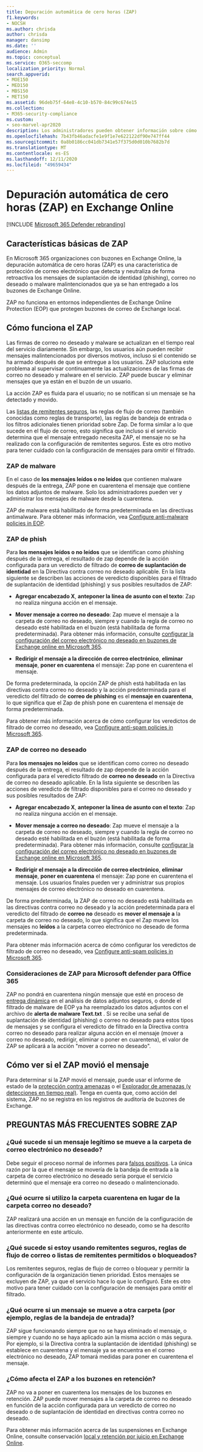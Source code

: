```yaml
---
title: Depuración automática de cero horas (ZAP)
f1.keywords:
- NOCSH
ms.author: chrisda
author: chrisda
manager: dansimp
ms.date: ''
audience: Admin
ms.topic: conceptual
ms.service: O365-seccomp
localization_priority: Normal
search.appverid:
- MOE150
- MED150
- MBS150
- MET150
ms.assetid: 96deb75f-64e8-4c10-b570-84c99c674e15
ms.collection:
- M365-security-compliance
ms.custom:
- seo-marvel-apr2020
description: Los administradores pueden obtener información sobre cómo la depuración automática de cero horas (ZAP) puede mover mensajes entregados de forma retroactiva en un buzón de Exchange Online a la carpeta de correo no deseado o cuarentena que se han encontrado como correo no deseado o suplantación de identidad.
ms.openlocfilehash: 7b43fb46adacfe1e9f1e7e622122df90e747ff44
ms.sourcegitcommit: 0a8b0186cc041db7341e57f375d0d010b7682b7d
ms.translationtype: MT
ms.contentlocale: es-ES
ms.lasthandoff: 12/11/2020
ms.locfileid: "49659434"
---
```

# <a name="zero-hour-auto-purge-zap-in-exchange-online"></a>Depuración automática de cero horas (ZAP) en Exchange Online

[!INCLUDE [Microsoft 365 Defender rebranding](../includes/microsoft-defender-for-office.md)]


## <a name="basic-features-of-zap"></a>Características básicas de ZAP

En Microsoft 365 organizaciones con buzones en Exchange Online, la depuración automática de cero horas (ZAP) es una característica de protección de correo electrónico que detecta y neutraliza de forma retroactiva los mensajes de suplantación de identidad (phishing), correo no deseado o malware malintencionados que ya se han entregado a los buzones de Exchange Online.

ZAP no funciona en entornos independientes de Exchange Online Protection (EOP) que protegen buzones de correo de Exchange local.

## <a name="how-zap-works"></a>Cómo funciona el ZAP

Las firmas de correo no deseado y malware se actualizan en el tiempo real del servicio diariamente. Sin embargo, los usuarios aún pueden recibir mensajes malintencionados por diversos motivos, incluso si el contenido se ha armado después de que se entregue a los usuarios. ZAP soluciona este problema al supervisar continuamente las actualizaciones de las firmas de correo no deseado y malware en el servicio. ZAP puede buscar y eliminar mensajes que ya están en el buzón de un usuario.

La acción ZAP es fluida para el usuario; no se notifican si un mensaje se ha detectado y movido.

Las [listas de remitentes seguros](create-safe-sender-lists-in-office-365.md), las reglas de flujo de correo (también conocidas como reglas de transporte), las reglas de bandeja de entrada o los filtros adicionales tienen prioridad sobre Zap. De forma similar a lo que sucede en el flujo de correo, esto significa que incluso si el servicio determina que el mensaje entregado necesita ZAP, el mensaje no se ha realizado con la configuración de remitentes seguros. Este es otro motivo para tener cuidado con la configuración de mensajes para omitir el filtrado.

### <a name="malware-zap"></a>ZAP de malware

En el caso de **los mensajes leídos o no leídos** que contienen malware después de la entrega, ZAP pone en cuarentena el mensaje que contiene los datos adjuntos de malware. Solo los administradores pueden ver y administrar los mensajes de malware desde la cuarentena.

ZAP de malware está habilitado de forma predeterminada en las directivas antimalware. Para obtener más información, vea [Configure anti-malware policies in EOP](configure-anti-malware-policies.md).

### <a name="phish-zap"></a>ZAP de phish

Para **los mensajes leídos o no leídos** que se identifican como phishing después de la entrega, el resultado de zap depende de la acción configurada para un veredicto de filtrado de **correo de suplantación de identidad** en la Directiva contra correo no deseado aplicable. En la lista siguiente se describen las acciones de veredicto disponibles para el filtrado de suplantación de identidad (phishing) y sus posibles resultados de ZAP:

- **Agregar encabezado X**, **anteponer la línea de asunto con el texto**: Zap no realiza ninguna acción en el mensaje.

- **Mover mensaje a correo no deseado**: Zap mueve el mensaje a la carpeta de correo no deseado, siempre y cuando la regla de correo no deseado esté habilitada en el buzón (está habilitada de forma predeterminada). Para obtener más información, consulte [configurar la configuración del correo electrónico no deseado en buzones de Exchange online en Microsoft 365](configure-junk-email-settings-on-exo-mailboxes.md).

- **Redirigir el mensaje a la dirección de correo electrónico**, **eliminar mensaje**, **poner en cuarentena** el mensaje: Zap pone en cuarentena el mensaje.

De forma predeterminada, la opción ZAP de phish está habilitada en las directivas contra correo no deseado y la acción predeterminada para el veredicto del filtrado de **correo de phishing** es el **mensaje en cuarentena**, lo que significa que el Zap de phish pone en cuarentena el mensaje de forma predeterminada.

Para obtener más información acerca de cómo configurar los veredictos de filtrado de correo no deseado, vea [Configure anti-spam policies in Microsoft 365](configure-your-spam-filter-policies.md).

### <a name="spam-zap"></a>ZAP de correo no deseado

Para **los mensajes no leídos** que se identifican como correo no deseado después de la entrega, el resultado de zap depende de la acción configurada para el veredicto filtrado de **correo no deseado** en la Directiva de correo no deseado aplicable. En la lista siguiente se describen las acciones de veredicto de filtrado disponibles para el correo no deseado y sus posibles resultados de ZAP:

- **Agregar encabezado X**, **anteponer la línea de asunto con el texto**: Zap no realiza ninguna acción en el mensaje.

- **Mover mensaje a correo no deseado**: Zap mueve el mensaje a la carpeta de correo no deseado, siempre y cuando la regla de correo no deseado esté habilitada en el buzón (está habilitada de forma predeterminada). Para obtener más información, consulte [configurar la configuración del correo electrónico no deseado en buzones de Exchange online en Microsoft 365](configure-junk-email-settings-on-exo-mailboxes.md).

- **Redirigir el mensaje a la dirección de correo electrónico**, **eliminar mensaje**, **poner en cuarentena** el mensaje: Zap pone en cuarentena el mensaje. Los usuarios finales pueden ver y administrar sus propios mensajes de correo electrónico no deseado en cuarentena.

De forma predeterminada, la ZAP de correo no deseado está habilitada en las directivas contra correo no deseado y la acción predeterminada para el veredicto del filtrado de **correo no** deseado es **mover el mensaje a** la carpeta de correo no deseado, lo que significa que el Zap mueve los mensajes no **leídos** a la carpeta correo electrónico no deseado de forma predeterminada.

Para obtener más información acerca de cómo configurar los veredictos de filtrado de correo no deseado, vea [Configure anti-spam policies in Microsoft 365](configure-your-spam-filter-policies.md).

### <a name="zap-considerations-for-microsoft-defender-for-office-365"></a>Consideraciones de ZAP para Microsoft defender para Office 365

ZAP no pondrá en cuarentena ningún mensaje que esté en proceso de [entrega dinámica](atp-safe-attachments.md#dynamic-delivery-in-safe-attachments-policies) en el análisis de datos adjuntos seguros, o donde el filtrado de malware de EOP ya ha reemplazado los datos adjuntos con el archivo de **alerta de malware Text.txt** . Si se recibe una señal de suplantación de identidad (phishing) o correo no deseado para estos tipos de mensajes y se configura el veredicto de filtrado en la Directiva contra correo no deseado para realizar alguna acción en el mensaje (mover a correo no deseado, redirigir, eliminar o poner en cuarentena), el valor de ZAP se aplicará a la acción "mover a correo no deseado".

## <a name="how-to-see-if-zap-moved-your-message"></a>Cómo ver si el ZAP movió el mensaje

Para determinar si la ZAP movió el mensaje, puede usar el informe de estado de la [protección contra amenazas](view-email-security-reports.md#threat-protection-status-report) o el [Explorador de amenazas (y detecciones en tiempo real)](threat-explorer.md). Tenga en cuenta que, como acción del sistema, ZAP no se registra en los registros de auditoría de buzones de Exchange.

## <a name="zap-faq"></a>PREGUNTAS MÁS FRECUENTES SOBRE ZAP

### <a name="what-happens-if-a-legitimate-message-is-moved-to-the-junk-email-folder"></a>¿Qué sucede si un mensaje legítimo se mueve a la carpeta de correo electrónico no deseado?

Debe seguir el proceso normal de informes para [falsos positivos](report-junk-email-messages-to-microsoft.md). La única razón por la que el mensaje se movería de la bandeja de entrada a la carpeta de correo electrónico no deseado sería porque el servicio determinó que el mensaje era correo no deseado o malintencionado.

### <a name="what-if-i-use-the-quarantine-folder-instead-of-the-junk-mail-folder"></a>¿Qué ocurre si utilizo la carpeta cuarentena en lugar de la carpeta correo no deseado?

ZAP realizará una acción en un mensaje en función de la configuración de las directivas contra correo electrónico no deseado, como se ha descrito anteriormente en este artículo.

### <a name="what-if-im-using-safe-senders-mail-flow-rules-or-allowedblocked-sender-lists"></a>¿Qué sucede si estoy usando remitentes seguros, reglas de flujo de correo o listas de remitentes permitidos o bloqueados?

Los remitentes seguros, reglas de flujo de correo o bloquear y permitir la configuración de la organización tienen prioridad. Estos mensajes se excluyen de ZAP, ya que el servicio hace lo que lo configuró. Este es otro motivo para tener cuidado con la configuración de mensajes para omitir el filtrado.

### <a name="what-if-a-message-is-moved-to-another-folder-eg-inbox-rules"></a>¿Qué ocurre si un mensaje se mueve a otra carpeta (por ejemplo, reglas de la bandeja de entrada)?

ZAP sigue funcionando siempre que no se haya eliminado el mensaje, o siempre y cuando no se haya aplicado aún la misma acción o más segura. Por ejemplo, si la Directiva contra la suplantación de identidad (phishing) se establece en cuarentena y el mensaje ya se encuentra en el correo electrónico no deseado, ZAP tomará medidas para poner en cuarentena el mensaje.

### <a name="how-does-zap-affect-mailboxes-on-hold"></a>¿Cómo afecta el ZAP a los buzones en retención?

ZAP no va a poner en cuarentena los mensajes de los buzones en retención. ZAP puede mover mensajes a la carpeta de correo no deseado en función de la acción configurada para un veredicto de correo no deseado o de suplantación de identidad en directivas contra correo no deseado.

Para obtener más información acerca de las suspensiones en Exchange Online, consulte conservación [local y retención por juicio en Exchange Online](https://docs.microsoft.com/Exchange/security-and-compliance/in-place-and-litigation-holds).
